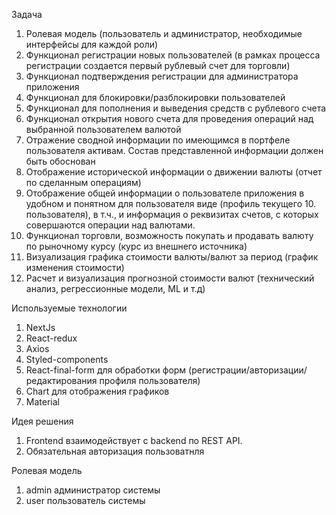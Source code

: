 Задача
1. Ролевая модель (пользователь и администратор, необходимые интерфейсы для каждой роли)
2. Функционал регистрации новых пользователей (в рамках процесса регистрации создается первый рублевый счет для торговли)
3. Функционал подтверждения регистрации для администратора приложения
4. Функционал для блокировки/разблокировки пользователей
5. Функционал для пополнения и выведения средств с рублевого счета
6. Функционал открытия нового счета для проведения операций над выбранной пользователем валютой
7. Отражение сводной информации по имеющимся в портфеле пользователя активам. Состав представленной информации должен быть обоснован
8. Отображение исторической информации о движении валюты (отчет по сделанным операциям)
9. Отображение общей информации о пользователе приложения в удобном и понятном для пользователя виде (профиль текущего 10. пользователя), в т.ч., и информация о реквизитах счетов, с которых совершаются операции над валютами.
11. Функционал торговли, возможность покупать и продавать валюту по рыночному курсу (курс из внешнего источника)
12. Визуализация графика стоимости валюты/валют за период (график изменения стоимости)
13. Расчет и визуализация прогнозной стоимости валют (технический анализ, регрессионные модели, ML и т.д)

Используемые технологии
1. NextJs
2. React-redux
3. Axios
4. Styled-components
5. React-final-form для обработки форм (регистрации/авторизации/редактирования профиля пользователя)
6. Сhart для отображения графиков
7. Material

Идея решения
1. Frontend взаимодействует с backend по REST API.
2. Обязательная авторизация пользоватнля

Ролевая модель
1. admin администратор системы
2. user пользователь системы
